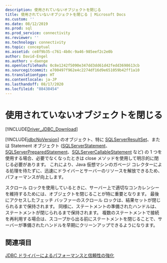 ```yaml
---
description: 使用されていないオブジェクトを閉じる
title: 使用されていないオブジェクトを閉じる | Microsoft Docs
ms.custom: ''
ms.date: 08/12/2019
ms.prod: sql
ms.prod_service: connectivity
ms.reviewer: ''
ms.technology: connectivity
ms.topic: conceptual
ms.assetid: ce8f9b35-c761-4b0c-9a46-985eef2c2e0b
author: David-Engel
ms.author: v-daenge
ms.openlocfilehash: 0c8e1242f5090e347dd3dd61d42fedd3698613cb
ms.sourcegitcommit: e700497f962e4c2274df16d9e651059b42ff1a10
ms.translationtype: HT
ms.contentlocale: ja-JP
ms.lasthandoff: 08/17/2020
ms.locfileid: "88438454"
---
```

# <a name="closing-objects-when-not-in-use"></a>使用されていないオブジェクトを閉じる
[!INCLUDE[Driver_JDBC_Download](../../includes/driver_jdbc_download.md)]

  [!INCLUDE[jdbcNoVersion](../../includes/jdbcnoversion_md.md)] のオブジェクト、特に [SQLServerResultSet](../../connect/jdbc/reference/sqlserverresultset-class.md)、または Statement オブジェクト ([SQLServerStatement](../../connect/jdbc/reference/sqlserverstatement-class.md)、[SQLServerPreparedStatement](../../connect/jdbc/reference/sqlserverpreparedstatement-class.md)、[SQLServerCallableStatement](../../connect/jdbc/reference/sqlservercallablestatement-class.md) など) の 1 つを使用する場合、必要でなくなったときは close メソッドを使用して明示的に閉じる必要があります。 これにより、Java 仮想マシンのガベージ コレクターによる処理を待たずに、迅速にドライバーとサーバーのリソースを解放できるため、パフォーマンスが向上します。  
  
 スクロール ロックを使用しているときに、サーバー上で適切なコンカレンシーを維持するためには、オブジェクトを閉じることが特に重要となります。 最後にアクセスしたフェッチ バッファーのスクロール ロックは、結果セットが閉じられるまで保持されます。 同様に、ステートメントの準備されたハンドルは、ステートメントが閉じられるまで保持されます。 複数のステートメントで接続を再利用する場合は、スコープから出る前にステートメントを閉じることで、サーバーが準備されたハンドルを早期にクリーンアップできるようになります。  
  
## <a name="see-also"></a>関連項目  
 [JDBC ドライバーによるパフォーマンスと信頼性の強化](../../connect/jdbc/improving-performance-and-reliability-with-the-jdbc-driver.md)  
  
  
